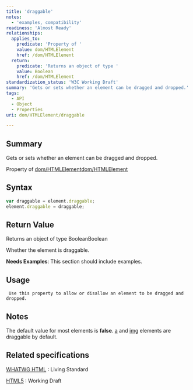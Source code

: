 ```yaml
---
title: 'draggable'
notes:
  - 'examples, compatibility'
readiness: 'Almost Ready'
relationships:
  applies_to:
    predicate: 'Property of '
    value: dom/HTMLElement
    href: /dom/HTMLElement
  return:
    predicate: 'Returns an object of type '
    value: Boolean
    href: /dom/HTMLElement
standardization_status: 'W3C Working Draft'
summary: 'Gets or sets whether an element can be dragged and dropped.'
tags:
  - API
  - Object
  - Properties
uri: dom/HTMLElement/draggable

---
```

## Summary

Gets or sets whether an element can be dragged and dropped.

Property of [dom/HTMLElement](/dom/HTMLElement)[dom/HTMLElement](/dom/HTMLElement)

## Syntax

``` js
var draggable = element.draggable;
element.draggable = draggable;
```

## Return Value

Returns an object of type BooleanBoolean

Whether the element is draggable.

**Needs Examples**: This section should include examples.

## Usage

     Use this property to allow or disallow an element to be dragged and dropped.

## Notes

The default value for most elements is **false**. [a](/html/elements/a) and [img](/html/elements/img) elements are draggable by default.

## Related specifications

[WHATWG HTML](http://www.whatwg.org/specs/web-apps/current-work/multipage)
:   Living Standard

[HTML5](http://www.w3.org/TR/html5)
:   Working Draft

